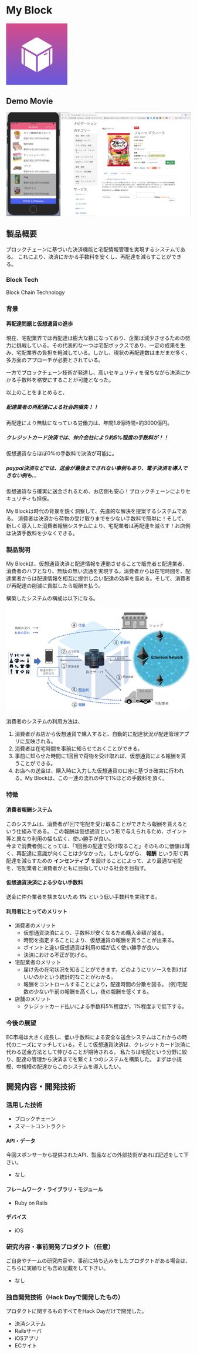 # My Block
![icon](AppIcon/icons/Icon-83.5@2x.png)

## Demo Movie 
[![Demo Movie](AppIcon/sam.png)](https://www.youtube.com/watch?v=zYQLiwIWR9o&feature=youtu.be)

## 製品概要

ブロックチェーンに基づいた決済機能と宅配情報管理を実現するシステムである。
これにより、決済にかかる手数料を安くし、再配達を減らすことができる。

### Block Tech
Block Chain Technology


### 背景

#### 再配達問題と仮想通貨の進歩
現在、宅配業界では再配達は膨大な数になっており、企業は減少させるための努力に挑戦している。その代表的な一つは宅配ボックスであり、一定の成果を生み、宅配業界の負担を軽減している。しかし、現状の再配達数はまだまだ多く、多方面のアプローチが必要とされている。

一方でブロックチェーン技術が発達し、高いセキュリティを保ちながら決済にかかる手数料を格安にすることが可能となった。

以上のことをまとめると、

##### 配達業者の再配達による社会的損失！！
再配達により無駄になっている労働力は、年間1.8億時間=約3000億円。

##### クレジットカード決済では、仲介会社により約5%程度の手数料が！！
仮想通貨ならほぼ0%の手数料で決済が可能に。

##### paypal決済などでは、送金が最後までされない事例もあり、電子決済を導入できない例も...
仮想通貨なら確実に送金されるため、お店側も安心！ブロックチェーンによりセキュリティも担保。

My Blockは時代の背景を鋭く洞察して、先進的な解決を提案するシステムである。
消費者は決済から荷物の受け取りまでを少ない手数料で簡単に！そして、新しく導入した消費者報酬システムにより、宅配業者は再配達を減らす！お店側は決済手数料を少なくできる。



### 製品説明
My Blockは、仮想通貨決済と配達情報を連動させることで販売者と配達業者、消費者のハブとなり、無駄の無い流通を実現する。消費者からは在宅時間を、配達業者からは配達情報を相互に提供し合い配達の効率を高める。そして、消費者が再配達の削減に貢献したら報酬を払う。

構築したシステムの構成は以下になる。

![system](./img/map.png)

消費者のシステムの利用方法は、
1. 消費者がお店から仮想通貨で購入すると、自動的に配達状況が配達管理アプリに反映される。
2. 消費者は在宅時間を事前に知らせておくことができる。
3. 事前に知らせた時間に1回目で荷物を受け取れば、仮想通貨による報酬を貰うことができる。
4. お店への送金は、購入時に入力した仮想通貨の口座に基づき確実に行われる。My Blockは、この一連の流れの中で1%ほどの手数料を頂く。

### 特徴
#### 消費者報酬システム
このシステムは、消費者が1回で宅配を受け取ることができたら報酬を貰えるという仕組みである。
この報酬は仮想通貨という形で与えられるため、ポイント等と異なり利用の幅も広く、使い勝手が良い。   
今まで消費者側にとっては、「1回目の配達で受け取ること」そのものに価値は薄く、再配達に意識が向くことは少なかった。しかしながら、 **報酬** という形で再配達を減らすための **インセンティブ** を設けることによって、より最適な宅配を、宅配業者と消費者がともに目指していける社会を目指す。

#### 仮想通貨決済による少ない手数料
送金に仲介業者を挟まないため **1%** という低い手数料を実現する。


#### 利用者にとってのメリット
- 消費者のメリット
  - 仮想通貨決済により、手数料が安くなるため購入金額が減る。
  - 時間を指定することにより、仮想通貨の報酬を貰うことが出来る。
  - ポイントと違い仮想通貨は利用の幅が広く使い勝手が良い。
  - 決済における不正が防げる。
- 宅配業者のメリット
  - 届け先の在宅状況を知ることができます。どのようにリソースを割けばいいのかという統計的なことがわかる。
  - 報酬をコントロールすることにより，配達時間の分散を図る。
(例)宅配数の少ない午前の報酬を高くし，夜の報酬を低くする。
- 店舗のメリット
  - クレジットカード払いによる手数料5%程度が，1%程度まで低下する。


### 今後の展望
EC市場は大きく成長し、低い手数料による安全な送金システムはこれからの時代のニーズにマッチしている。そして仮想通貨決済は、クレジットカード決済に代わる送金方法として伸びることが期待される。
私たちは宅配という分野に絞り、配達の管理から決済までを繋ぐ１つのシステムを構築した。
まずは小規模、中規模の配達からこのシステムを導入したい。


## 開発内容・開発技術
### 活用した技術

* ブロックチェーン
* スマートコントラクト

#### API・データ
今回スポンサーから提供されたAPI、製品などの外部技術があれば記述をして下さい。

*  なし

#### フレームワーク・ライブラリ・モジュール
* Ruby on Rails

#### デバイス
* iOS

### 研究内容・事前開発プロダクト（任意）
ご自身やチームの研究内容や、事前に持ち込みをしたプロダクトがある場合は、こちらに実績なども含め記載をして下さい。

* なし

### 独自開発技術（Hack Dayで開発したもの）

プロダクトに関するものすべてをHack Dayだけで開発した。

* 決済システム
* Railsサーバ
* iOSアプリ
* ECサイト
